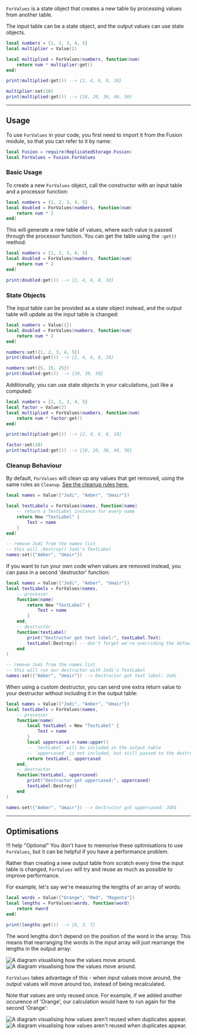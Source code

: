 `ForValues` is a state object that creates a new table by processing values from
another table.

The input table can be a state object, and the output values can use state
objects.

```Lua
local numbers = {1, 2, 3, 4, 5}
local multiplier = Value(2)

local multiplied = ForValues(numbers, function(num)
	return num * multiplier:get()
end)

print(multiplied:get()) --> {2, 4, 6, 8, 10}

multiplier:set(10)
print(multiplied:get()) --> {10, 20, 30, 40, 50}
```

-----

## Usage

To use `ForValues` in your code, you first need to import it from the Fusion
module, so that you can refer to it by name:

```Lua linenums="1" hl_lines="2"
local Fusion = require(ReplicatedStorage.Fusion)
local ForValues = Fusion.ForValues
```

### Basic Usage

To create a new `ForValues` object, call the constructor with an input table and
a processor function:

```Lua
local numbers = {1, 2, 3, 4, 5}
local doubled = ForValues(numbers, function(num)
	return num * 2
end)
```

This will generate a new table of values, where each value is passed through the
processor function. You can get the table using the `:get()` method:

```Lua hl_lines="6"
local numbers = {1, 2, 3, 4, 5}
local doubled = ForValues(numbers, function(num)
	return num * 2
end)

print(doubled:get()) --> {2, 4, 6, 8, 10}
```

### State Objects

The input table can be provided as a state object instead, and the output table
will update as the input table is changed:

```Lua
local numbers = Value({})
local doubled = ForValues(numbers, function(num)
	return num * 2
end)

numbers:set({1, 2, 3, 4, 5})
print(doubled:get()) --> {2, 4, 6, 8, 10}

numbers:set({5, 15, 25})
print(doubled:get()) --> {10, 30, 50}
```

Additionally, you can use state objects in your calculations, just like a
computed:

```Lua
local numbers = {1, 2, 3, 4, 5}
local factor = Value(2)
local multiplied = ForValues(numbers, function(num)
	return num * factor:get()
end)

print(multiplied:get()) --> {2, 4, 6, 8, 10}

factor:set(10)
print(multiplied:get()) --> {10, 20, 30, 40, 50}
```

### Cleanup Behaviour

By default, `ForValues` will clean up any values that get removed, using the
same rules as `Cleanup`. [See the cleanup rules here.](../instances/cleanup.md#usage)

```Lua
local names = Value({"Jodi", "Amber", "Umair"})

local textLabels = ForValues(names, function(name)
	-- return a TextLabel instance for every name
	return New "TextLabel" {
		Text = name
	}
end)

-- remove Jodi from the names list
-- this will :Destroy() Jodi's TextLabel
names:set({"Amber", "Umair"})
```

If you want to run your own code when values are removed instead, you can pass
in a second 'destructor' function:

```Lua hl_lines="9-13"
local names = Value({"Jodi", "Amber", "Umair"})
local textLabels = ForValues(names,
	-- processor
	function(name)
		return New "TextLabel" {
			Text = name
		}
	end,
	-- destructor
	function(textLabel)
		print("Destructor got text label:", textLabel.Text)
		textLabel:Destroy() -- don't forget we're overriding the default cleanup
	end
)

-- remove Jodi from the names list
-- this will run our destructor with Jodi's TextLabel
names:set({"Amber", "Umair"}) --> Destructor got text label: Jodi
```

When using a custom destructor, you can send one extra return value to your
destructor without including it in the output table:

```Lua hl_lines="11 14"
local names = Value({"Jodi", "Amber", "Umair"})
local textLabels = ForValues(names,
	-- processor
	function(name)
		local textLabel = New "TextLabel" {
			Text = name
		}
		local uppercased = name:upper()
		-- `textLabel` will be included in the output table
		-- `uppercased` is not included, but still passed to the destructor
		return textLabel, uppercased
	end,
	-- destructor
	function(textLabel, uppercased)
		print("Destructor got uppercased:", uppercased)
		textLabel:Destroy()
	end
)

names:set({"Amber", "Umair"}) --> Destructor got uppercased: JODI
```

-----

## Optimisations

!!! help "Optional"
	You don't have to memorise these optimisations to use `ForValues`, but it
	can be helpful if you have a performance problem.

Rather than creating a new output table from scratch every time the input table
is changed, `ForValues` will try and reuse as much as possible to improve
performance.

For example, let's say we're measuring the lengths of an array of words:

```Lua
local words = Value({"Orange", "Red", "Magenta"})
local lengths = ForValues(words, function(word)
	return #word
end)

print(lengths:get()) --> {6, 3, 7}
```

The word lengths don't depend on the position of the word in the array. This
means that rearranging the words in the input array will just rearrange the
lengths in the output array:

![A diagram visualising how the values move around.](Optimisation-Reordering-Dark.svg#only-dark)
![A diagram visualising how the values move around.](Optimisation-Reordering-Light.svg#only-light)

`ForValues` takes advantage of this - when input values move around, the output
values will move around too, instead of being recalculated.

Note that values are only reused once. For example, if we added another
occurence of 'Orange', our calculation would have to run again for the second
'Orange':

![A diagram visualising how values aren't reused when duplicates appear.](Optimisation-Duplicates-Dark.svg#only-dark)
![A diagram visualising how values aren't reused when duplicates appear.](Optimisation-Duplicates-Light.svg#only-light)
